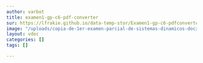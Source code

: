 ```yaml
---
author: varbot
title: examen1-gp-c6-pdf-converter
sur: https://lfrakie.github.io/data-temp-stor/Examen1-gp-c6-pdfconverter.cnv.pdf
image: "/uploads/copia-de-1er-examen-parcial-de-sistemas-dinamicos-docx-documentos-de-google-google-chrome.jpg"
layout: vdoc
categories: []
tags: []

---
```

